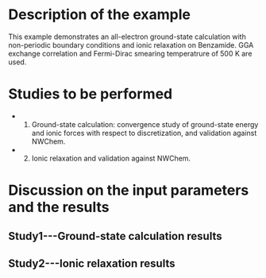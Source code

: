 Description of the example
==========================
This example demonstrates an all-electron ground-state calculation with non-periodic boundary conditions and ionic relaxation on Benzamide. GGA exchange correlation and Fermi-Dirac smearing temperatrure of 500 K are used.

Studies to be performed
=======================
* 1) Ground-state calculation: convergence study of ground-state energy and ionic forces with respect to discretization, and validation against NWChem. 
* 2) Ionic relaxation and validation against NWChem.


Discussion on the input parameters and the results
==================================================

Study1---Ground-state calculation results
--------------------------------

Study2---Ionic relaxation results
------------------------
